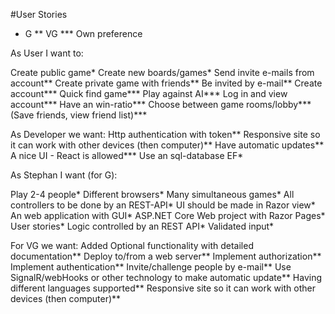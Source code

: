 #User Stories

* G
** VG
*** Own preference

As User I want to:

Create public game*
Create new boards/games*
Send invite e-mails from account**
Create private game with friends**
Be invited by e-mail**
Create account***
Quick find game***
Play against AI***
Log in and view account***
Have an win-ratio***
Choose between game rooms/lobby***
(Save friends, view friend list)***

As Developer we want:
Http authentication with token**
Responsive site so it can work with other devices (then computer)**
Have automatic updates**
A nice UI - React is allowed***
Use an sql-database EF*

As Stephan I want (for G):

Play 2-4 people*
Different browsers*
Many simultaneous games*
All controllers to be done by an REST-API*
UI should be made in Razor view*
An web application with GUI*
ASP.NET Core Web project with Razor Pages*
User stories*
Logic controlled by an REST API*
Validated input*

For VG we want:
Added Optional functionality with detailed documentation**
Deploy to/from a web server**
Implement authorization**
Implement authentication**
Invite/challenge people by e-mail**
Use SignalR/webHooks or other technology to make automatic update**
Having different languages supported**
Responsive site so it can work with other devices (then computer)**